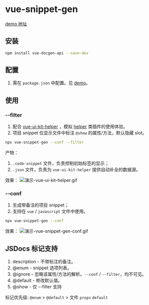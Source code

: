 # vue-snippet-gen

[demo 地址](https://github.com/engvuchen/helper-demo)

## 安装

```bash
npm install vue-docgen-api --save-dev
```

## 配置

1. 需在 `package.json` 中配置。见 [demo](https://github.com/engvuchen/helper-demo)。

## 使用

### --filter

1. 配合 [vue-ui-kit-helper](https://marketplace.visualstudio.com/items?itemName=engvuchen.vue-ui-kit-helper) ，模拟 [helper](https://marketplace.visualstudio.com/search?term=helper&target=VSCode&category=All%20categories&sortBy=Relevance) 类插件的使用体验。
2. 项目 snippet 仅显示文件中标注 `@show` 的属性/方法，默认隐藏 slot。

```bash
npx vue-snippet-gen --conf --filter
```

产物：

1. `.code-snippet` 文件，负责控制初始标签的显示；
2. `.json` 文件，负责为 `vue-ui-kit-helper` 提供自动补全的数据源。

效果：
![演示-vue-ui-kit-helper.gif](https://i.loli.net/2021/09/06/qZB4IKN65jzHpdn.gif)

### --conf

1. 生成带备注的项目 snippet；
2. 支持在 `vue` / `javascript` 文件中使用。

```bash
npx vue-snippet-gen --conf
```

效果：
![演示-vue-snippet-gen-conf.gif](https://i.loli.net/2021/09/06/xDVM1rLeYqKtPzS.gif)

## JSDocs 标记支持

1. description - 不带标注的备注。
2. @enum - snippet 选项列表。
3. @ignore - 忽略该属性/方法的解析。`--conf` / `--filter`，均不可见。
4. @default - 修改默认值。
5. @show - 仅 --filter 支持

标记优先级: `@enum` > `@default` > 文件 `props` `default`
